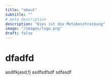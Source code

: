 ```yaml
---
title: "about"
subtitle: ""
# meta description
description: "Dies ist die Metabeschreibung"
image: "/images/logo.png"
draft: false
---
```

# dfadfd 
asdlfkjasd;fj
asdfsdfsdf
sdfasdf